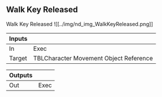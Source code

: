 ## Walk Key Released
Walk Key Released
![[../img/nd_img_WalkKeyReleased.png]]

|Inputs||
|--|--|
| In | Exec |
| Target | TBLCharacter Movement Object Reference |

|Outputs||
|--|--|
| Out | Exec |
